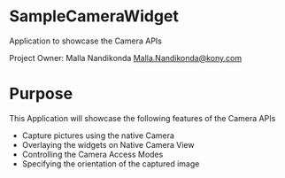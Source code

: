 SampleCameraWidget
==================

Application to showcase the Camera APIs

Project Owner: Malla Nandikonda <Malla.Nandikonda@kony.com>

# Purpose
This Application will showcase the following features of the Camera APIs

* Capture pictures using the native Camera
* Overlaying the widgets on Native Camera View
* Controlling the Camera Access Modes
* Specifying the orientation of the captured image